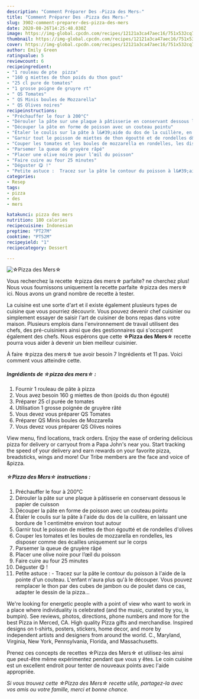 ```yaml
---
description: "Comment Préparer Des ☆Pizza des Mers☆"
title: "Comment Préparer Des ☆Pizza des Mers☆"
slug: 3902-comment-preparer-des-pizza-des-mers
date: 2020-08-26T14:25:48.030Z
image: https://img-global.cpcdn.com/recipes/12121a3ca47aec16/751x532cq70/☆pizza-des-mers☆-photo-principale-de-la-recette.jpg
thumbnail: https://img-global.cpcdn.com/recipes/12121a3ca47aec16/751x532cq70/☆pizza-des-mers☆-photo-principale-de-la-recette.jpg
cover: https://img-global.cpcdn.com/recipes/12121a3ca47aec16/751x532cq70/☆pizza-des-mers☆-photo-principale-de-la-recette.jpg
author: Emily Green
ratingvalue: 5
reviewcount: 6
recipeingredient:
- "1 rouleau de pte  pizza"
- "160 g miettes de thon poids du thon gout"
- "25 cl pure de tomates"
- "1 grosse poigne de gruyre rt"
- " QS Tomates"
- " QS Minis boules de Mozzarella"
- " QS Olives noires"
recipeinstructions:
- "Préchauffer le four à 200°C"
- "Dérouler la pâte sur une plaque à pâtisserie en conservant dessous le papier de cuisson"
- "Découper la pâte en forme de poisson avec un couteau pointu"
- "Étaler le coulis sur la pâte à l&#39;aide du dos de la cuillère, en laissant une bordure de 1 centimètre environ tout autour"
- "Garnir tout le poisson de miettes de thon égoutté et de rondelles d&#39;olives"
- "Couper les tomates et les boules de mozzarella en rondelles, les disposer comme des écailles uniquement sur le corps"
- "Parsemer la queue de gruyère râpé"
- "Placer une olive noire pour l’œil du poisson"
- "Faire cuire au four 25 minutes"
- "Déguster 😋 !"
- "Petite astuce :  Tracez sur la pâte le contour du poisson à l&#39;aide de la pointe d&#39;un couteau. L&#39;enfant n&#39;aura plus qu&#39;à le découper. Vous pouvez remplacer le thon par des cubes de jambon ou de poulet dans ce cas, adapter le dessin de la pizza..."
categories:
- Resep
tags:
- pizza
- des
- mers

katakunci: pizza des mers 
nutrition: 180 calories
recipecuisine: Indonesian
preptime: "PT27M"
cooktime: "PT52M"
recipeyield: "1"
recipecategory: Dessert

---
```



![☆Pizza des Mers☆](https://img-global.cpcdn.com/recipes/12121a3ca47aec16/751x532cq70/☆pizza-des-mers☆-photo-principale-de-la-recette.jpg)

Vous recherchez la recette ☆pizza des mers☆ parfaite? ne cherchez plus! Nous vous fournissons uniquement la recette parfaite ☆pizza des mers☆ ici. Nous avons un grand nombre de recette à tester.

La cuisine est une sorte d'art et il existe également plusieurs types de cuisine que vous pourriez découvrir. Vous pouvez devenir chef cuisinier ou simplement essayer de saisir l'art de cuisiner de bons repas dans votre maison. Plusieurs emplois dans l'environnement de travail utilisent des chefs, des pré-cuisiniers ainsi que des gestionnaires qui s'occupent également des chefs. Nous espérons que cette <strong> ☆Pizza des Mers☆ </strong> recette pourra vous aider à devenir un bien meilleur cuisinier.

<!--inarticleads1-->

À faire ☆pizza des mers☆ tue avoir besoin 7 Ingrédients et 11 pas. Voici comment vous atteindre cette.

##### Ingrédients de ☆pizza des mers☆ :

1. Fournir 1 rouleau de pâte à pizza
1. Vous avez besoin 160 g miettes de thon (poids du thon égouté)
1. Préparer 25 cl purée de tomates
1. Utilisation 1 grosse poignée de gruyère râté
1. Vous devez vous préparer  QS Tomates
1. Préparer  QS Minis boules de Mozzarella
1. Vous devez vous préparer  QS Olives noires


View menu, find locations, track orders. Enjoy the ease of ordering delicious pizza for delivery or carryout from a Papa John&#39;s near you. Start tracking the speed of your delivery and earn rewards on your favorite pizza, breadsticks, wings and more! Our Tribe members are the face and voice of &amp;pizza. 

<!--inarticleads2-->

##### ☆Pizza des Mers☆ instructions :

1. Préchauffer le four à 200°C
1. Dérouler la pâte sur une plaque à pâtisserie en conservant dessous le papier de cuisson
1. Découper la pâte en forme de poisson avec un couteau pointu
1. Étaler le coulis sur la pâte à l&#39;aide du dos de la cuillère, en laissant une bordure de 1 centimètre environ tout autour
1. Garnir tout le poisson de miettes de thon égoutté et de rondelles d&#39;olives
1. Couper les tomates et les boules de mozzarella en rondelles, les disposer comme des écailles uniquement sur le corps
1. Parsemer la queue de gruyère râpé
1. Placer une olive noire pour l’œil du poisson
1. Faire cuire au four 25 minutes
1. Déguster 😋 !
1. Petite astuce :  - Tracez sur la pâte le contour du poisson à l&#39;aide de la pointe d&#39;un couteau. L&#39;enfant n&#39;aura plus qu&#39;à le découper. Vous pouvez remplacer le thon par des cubes de jambon ou de poulet dans ce cas, adapter le dessin de la pizza...


We&#39;re looking for energetic people with a point of view who want to work in a place where individuality is celebrated (and the music, curated by you, is bumpin). See reviews, photos, directions, phone numbers and more for the best Pizza in Merced, CA. High quality Pizza gifts and merchandise. Inspired designs on t-shirts, posters, stickers, home decor, and more by independent artists and designers from around the world. C., Maryland, Virginia, New York, Pennsylvania, Florida, and Massachusetts. 

<!--inarticleads1-->

<p>
Prenez ces concepts de recettes ☆Pizza des Mers☆ et utilisez-les ainsi que peut-être même expérimentez pendant que vous y êtes. Le coin cuisine est un excellent endroit pour tenter de nouveaux points avec l'aide appropriée.
</p>

<p>
<i>Si vous trouvez cette ☆Pizza des Mers☆ recette utile, partagez-la avec vos amis ou votre famille, merci et bonne chance.</i>
</p>
